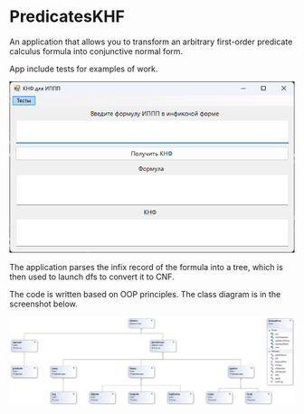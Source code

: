 # PredicatesKHF

An application that allows you to transform an arbitrary first-order predicate calculus formula into conjunctive normal form.

App include tests for examples of work.

![Main Window Screen](./docs/main-window.jpg)

The application parses the infix record of the formula into a tree, which is then used to launch dfs to convert it to CNF.


The code is written based on OOP principles. The class diagram is in the screenshot below.

![Main Window Screen](./docs/class-diagram.png)

